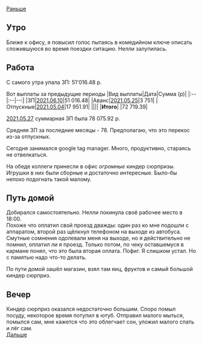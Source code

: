 [Раньше](2021.06.09.md)
## Утро
Ближе к офису, я повысил голос пытаясь в комедийном ключе описать сложившуюся во время поездки ситацию. Нелли залупилась.
## Работа
С самого утра упала ЗП: 51'016.48 р.

Вот выплаты за предыдущие периоды
|Вид выплаты|Дата|Сумма (р)|
|:--|:--|--:|
|ЗП|[2021.06.10](2021.06.09.md)|51 016.48|
|Аванс|[2021.05.25](../05/2021.05.25.md)|3 751|
|Отпускные|[2021.05.04](../05/2021.05.04.md)|17 951.91|
||||
|**Итого**| |72 719.39|

[2021.05.27](../05/2021.05.07.md) суммарная ЗП была 78 075.92 р.

Средняя ЗП за последние месяцы - 78. Предполагаю, что это перекос из-за отпускных.

Сегодня занимался google tag manager. Много, продуктивно, стараясь не отвелкаться.

На обеде коллеги принесли в офис *огромные* киндер сюрпризы. Игрушки в них были сборные и достаточно интересные. Было-бы непохо подогнать такой малому.
## Путь домой
Добирался самостоятельно. Нелли покинула своё рабочее место в 18:00.  
Похоже что оплатил свой проезд дважды: один раз ко мне подошли с аппаратом, второй раз щёлкнул телефоном на выходе из автобуса. Смутные сомнения одолевали меня на выходе, но я действительно не помнил, оплатил ли я проезд. Только потом, по чеку оставшемуся в кармане понял, что это была вторая оплата. Пофиг. Я слишком устал. Но с памятью надо что-то делать.

По пути домой зашёл магазин, взял там яиц, фруктов и самый большой киндер сюрприз.
## Вечер
Киндер сюрприз оказался недостаточно большим.
Споро помыл посуду, некоторое время потупил в ютуб. Отправил малого мыться, помылся сам, мне кажется что это облегчает сон, уложил малого спать и лёг сам.  
[Дальше](2021.06.11.md)